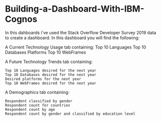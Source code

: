 # Building-a-Dashboard-With-IBM-Cognos
In this dahboards i've used the Stack Overflow Developer Survey 2019 data to create a dashboard. In this dashboard you will find the following:

A Current Technology Usage tab containing:
  Top 10 Languages
  Top 10 Databases
  Platforms
  Top 10 WebFrames

A Future Technology Trends tab containing:

    Top 10 Languages desired for the next year
    Top 10 Databases desired for the next year
    Desired platforms for the next year
    Top 10 WebFrames desired for the next year

A Demographics tab containing:

    Respondent classified by gender
    Respondent count for countries
    Respondent count by age
    Respondent count by gender and classified by education level
